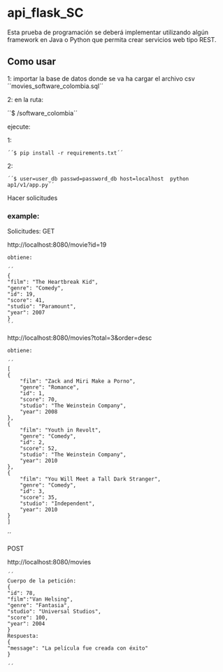 # api_flask_SC

Esta prueba de programación se deberá implementar utilizando algún framework en Java o
Python que permita crear servicios web tipo REST.

## Como usar
1:
importar la base de datos donde se va ha cargar el archivo csv
	´´movies_software_colombia.sql´´

2:
en la ruta:

´´$ /software_colombia´´

ejecute:

1:

	´´$ pip install -r requirements.txt´´

2:

	´´$ user=user_db passwd=password_db host=localhost  python ap1/v1/app.py´´

Hacer solicitudes

### example:
Solicitudes: 
GET

 http://localhost:8080/movie?id=19

	obtiene:

	´´
	{
	"film": "The Heartbreak Kid",
	"genre": "Comedy",
	"id": 19,
	"score": 41,
	"studio": "Paramount",
	"year": 2007
	}
	´´

http://localhost:8080/movies?total=3&order=desc

	obtiene:

	´´
	[
	{
		"film": "Zack and Miri Make a Porno",
		"genre": "Romance",
		"id": 1,
		"score": 70,
		"studio": "The Weinstein Company",
		"year": 2008
	},
	{
		"film": "Youth in Revolt",
		"genre": "Comedy",
		"id": 2,
		"score": 52,
		"studio": "The Weinstein Company",
		"year": 2010
	},
	{
		"film": "You Will Meet a Tall Dark Stranger",
		"genre": "Comedy",
		"id": 3,
		"score": 35,
		"studio": "Independent",
		"year": 2010
	}
	]
´´

POST

 http://localhost:8080/movies


	´´
	Cuerpo de la petición:
	{
	"id": 78,
	"film":"Van Helsing",
	"genre": "Fantasia",
	"studio": "Universal Studios",
	"score": 100,
	"year": 2004
	}
	Respuesta:
	{
	"message": "La película fue creada con éxito"
	}

	´´